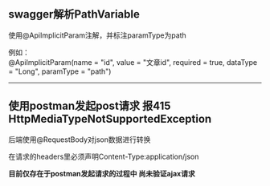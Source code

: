 ## swagger解析PathVariable

使用@ApiImplicitParam注解，并标注paramType为path

例如：  
@ApiImplicitParam(name = "id", value = "文章id", required = true, dataType = "Long", paramType = "path")

---

## 使用postman发起post请求 报415 HttpMediaTypeNotSupportedException

后端使用@RequestBody对json数据进行转换

在请求的headers里必须声明Content-Type:application/json

**目前仅存在于postman发起请求的过程中 尚未验证ajax请求**
